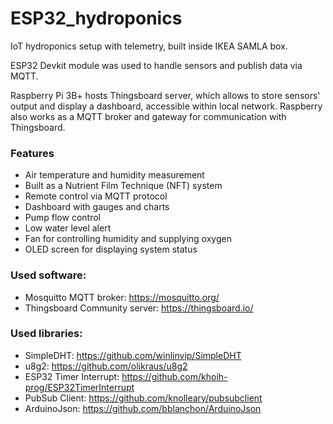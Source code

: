 # ESP32_hydroponics
IoT hydroponics setup with telemetry, built inside IKEA SAMLA box. 

ESP32 Devkit module was used to handle sensors and publish data via MQTT.

Raspberry Pi 3B+ hosts Thingsboard server, which allows to store sensors' output and display a dashboard, accessible within local network. Raspberry also works as a MQTT broker and gateway for communication with Thingsboard.


### Features
- Air temperature and humidity measurement
- Built as a Nutrient Film Technique (NFT) system
- Remote control via MQTT protocol
- Dashboard with gauges and charts
- Pump flow control
- Low water level alert
- Fan for controlling humidity and supplying oxygen
- OLED screen for displaying system status
  
### Used software:
- Mosquitto MQTT broker: https://mosquitto.org/
- Thingsboard Community server: https://thingsboard.io/

### Used libraries:
- SimpleDHT: https://github.com/winlinvip/SimpleDHT 
- u8g2: https://github.com/olikraus/u8g2
- ESP32 Timer Interrupt: https://github.com/khoih-prog/ESP32TimerInterrupt
- PubSub Client: https://github.com/knolleary/pubsubclient
- ArduinoJson: https://github.com/bblanchon/ArduinoJson

